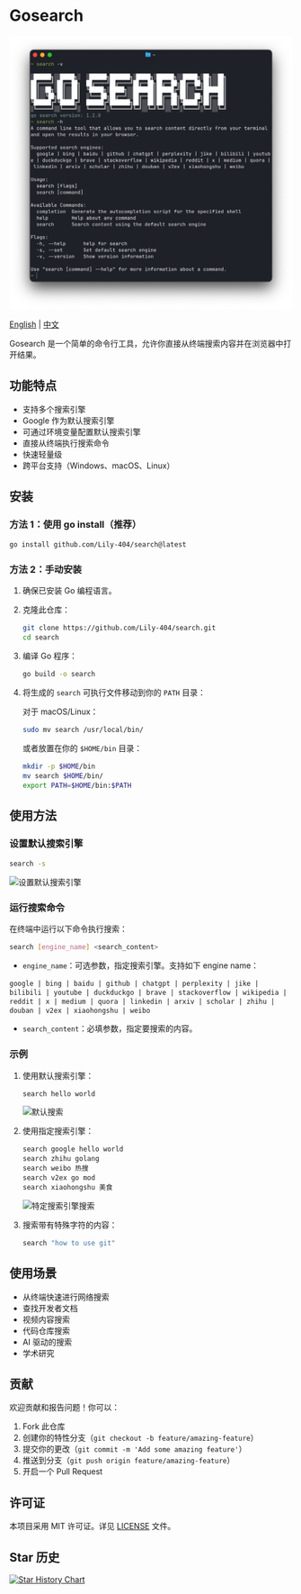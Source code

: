 # Gosearch

![Gosearch Logo](images/README/info.png)

[English](README.md) | [中文](README_zh.md)

Gosearch 是一个简单的命令行工具，允许你直接从终端搜索内容并在浏览器中打开结果。

## 功能特点

- 支持多个搜索引擎
- Google 作为默认搜索引擎
- 可通过环境变量配置默认搜索引擎
- 直接从终端执行搜索命令
- 快速轻量级
- 跨平台支持（Windows、macOS、Linux）

## 安装

### 方法 1：使用 go install（推荐）

```bash
go install github.com/Lily-404/search@latest
```

### 方法 2：手动安装

1. 确保已安装 Go 编程语言。
2. 克隆此仓库：
   ```bash
   git clone https://github.com/Lily-404/search.git
   cd search
   ```
3. 编译 Go 程序：
   ```bash
   go build -o search
   ```
4. 将生成的 `search` 可执行文件移动到你的 `PATH` 目录：

   对于 macOS/Linux：
   ```bash
   sudo mv search /usr/local/bin/
   ```

   或者放置在你的 `$HOME/bin` 目录：
   ```bash
   mkdir -p $HOME/bin
   mv search $HOME/bin/
   export PATH=$HOME/bin:$PATH
   ```

## 使用方法

### 设置默认搜索引擎

```bash
search -s
```

![设置默认搜索引擎](images/README/set-default.png)

### 运行搜索命令

在终端中运行以下命令执行搜索：

```bash
search [engine_name] <search_content>
```

- `engine_name`：可选参数，指定搜索引擎。支持如下 engine name：

```
google | bing | baidu | github | chatgpt | perplexity | jike | bilibili | youtube | duckduckgo | brave | stackoverflow | wikipedia | reddit | x | medium | quora | linkedin | arxiv | scholar | zhihu | douban | v2ex | xiaohongshu | weibo
```

- `search_content`：必填参数，指定要搜索的内容。

### 示例

1. 使用默认搜索引擎：
   ```bash
   search hello world
   ```
   ![默认搜索](images/README/default-search.png)

2. 使用指定搜索引擎：
   ```bash
   search google hello world
   search zhihu golang
   search weibo 热搜
   search v2ex go mod
   search xiaohongshu 美食
   ```
   ![特定搜索引擎搜索](images/README/specific-search.png)

3. 搜索带有特殊字符的内容：
   ```bash
   search "how to use git"
   ```

## 使用场景

- 从终端快速进行网络搜索
- 查找开发者文档
- 视频内容搜索
- 代码仓库搜索
- AI 驱动的搜索
- 学术研究

## 贡献

欢迎贡献和报告问题！你可以：

1. Fork 此仓库
2. 创建你的特性分支（`git checkout -b feature/amazing-feature`）
3. 提交你的更改（`git commit -m 'Add some amazing feature'`）
4. 推送到分支（`git push origin feature/amazing-feature`）
5. 开启一个 Pull Request

## 许可证

本项目采用 MIT 许可证。详见 [LICENSE](LICENSE) 文件。

## Star 历史

[![Star History Chart](https://api.star-history.com/svg?repos=Lily-404/search&type=Date)](https://star-history.com/#Lily-404/search&Date) 
